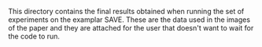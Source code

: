 This directory contains the final results obtained when running the set of experiments on the examplar SAVE. 
These are the data used in the images of the paper and they are attached for the user that doesn't want 
to wait for the code to run.
